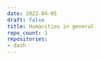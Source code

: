 ```yaml
---
date: 2022-04-05
draft: false
title: Humanities in general
repo_count: 1
repositories:
- dash
---
```



